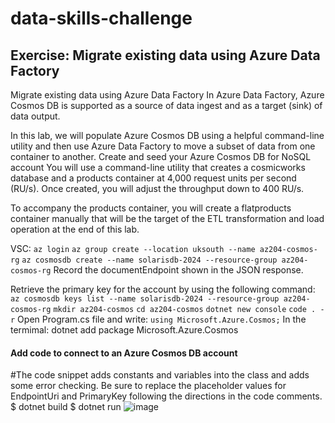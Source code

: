 # data-skills-challenge

## Exercise: Migrate existing data using Azure Data Factory

Migrate existing data using Azure Data Factory
In Azure Data Factory, Azure Cosmos DB is supported as a source of data ingest and as a target (sink) of data output.

In this lab, we will populate Azure Cosmos DB using a helpful command-line utility and then use Azure Data Factory to move a subset of data from one container to another.
Create and seed your Azure Cosmos DB for NoSQL account
You will use a command-line utility that creates a cosmicworks database and a products container at 4,000 request units per second (RU/s). Once created, you will adjust the throughput down to 400 RU/s.

To accompany the products container, you will create a flatproducts container manually that will be the target of the ETL transformation and load operation at the end of this lab.

VSC: `az login`
`az group create --location uksouth --name az204-cosmos-rg`
`az cosmosdb create --name solarisdb-2024 --resource-group az204-cosmos-rg`
Record the documentEndpoint shown in the JSON response.

Retrieve the primary key for the account by using the following command:
`az cosmosdb keys list --name solarisdb-2024 --resource-group az204-cosmos-rg`
`mkdir az204-cosmos`
`cd az204-cosmos`
`dotnet new console`
`code . -r`
Open Program.cs file and write: `using Microsoft.Azure.Cosmos;`
In the termimal:
dotnet add package Microsoft.Azure.Cosmos

#### Add code to connect to an Azure Cosmos DB account
#The code snippet adds constants and variables into the class and adds some error checking. Be sure to replace the placeholder values for EndpointUri and PrimaryKey following the directions in the code comments.
$ dotnet build
$ dotnet run 
![image](https://github.com/ZCHAnalytics/data-skills-challenge/assets/146954022/580b6f74-2cf7-4c99-b9c3-2554bc263c7a)

